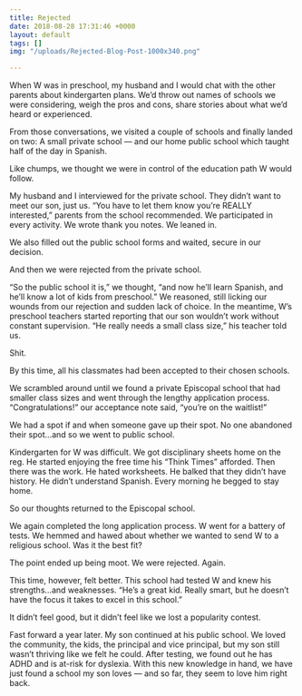 ```yaml
---
title: Rejected
date: 2018-08-28 17:31:46 +0000
layout: default
tags: []
img: "/uploads/Rejected-Blog-Post-1000x340.png"

---
```

When W was in preschool, my husband and I would chat with the other parents about kindergarten plans. We’d throw out names of schools we were considering, weigh the pros and cons, share stories about what we’d heard or experienced.

From those conversations, we visited a couple of schools and finally landed on two: A small private school — and our home public school which taught half of the day in Spanish.

Like chumps, we thought we were in control of the education path W would follow. 

My husband and I interviewed for the private school. They didn’t want to meet our son, just us. “You have to let them know you’re REALLY interested,” parents from the school recommended. We participated in every activity. We wrote thank you notes. We leaned in.

We also filled out the public school forms and waited, secure in our decision.

And then we were rejected from the private school.

“So the public school it is,” we thought, “and now he’ll learn Spanish, and he’ll know a lot of kids from preschool.” We reasoned, still licking our wounds from our rejection and sudden lack of choice. In the meantime, W’s preschool teachers started reporting that our son wouldn’t work without constant supervision. “He really needs a small class size,” his teacher told us.

Shit.

By this time, all his classmates had been accepted to their chosen schools.

We scrambled around until we found a private Episcopal school that had smaller class sizes and went through the lengthy application process. “Congratulations!” our acceptance note said, “you’re on the waitlist!”

We had a spot if and when someone gave up their spot. No one abandoned their spot…and so we went to public school.

Kindergarten for W was difficult. We got disciplinary sheets home on the reg. He started enjoying the free time his “Think Times” afforded. Then there was the work. He hated worksheets. He balked that they didn’t have history. He didn’t understand Spanish. Every morning he begged to stay home.

So our thoughts returned to the Episcopal school.

We again completed the long application process. W went for a battery of tests. We hemmed and hawed about whether we wanted to send W to a religious school. Was it the best fit? 

The point ended up being moot. We were rejected. Again.

This time, however, felt better. This school had tested W and knew his strengths…and weaknesses. “He’s a great kid. Really smart, but he doesn’t have the focus it takes to excel in this school.”

It didn’t feel good, but it didn’t feel like we lost a popularity contest.

Fast forward a year later. My son continued at his public school. We loved the community, the kids, the principal and vice principal, but my son still wasn’t thriving like we felt he could. After testing, we found out he has ADHD and is at-risk for dyslexia. With this new knowledge in hand, we have just found a school my son loves — and so far, they seem to love him right back. 